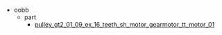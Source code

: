 * oobb
  * part
    * [pulley_gt2_01_09_ex_16_teeth_sh_motor_gearmotor_tt_motor_01](oobb/part/pulley_gt2_01_09_ex_16_teeth_sh_motor_gearmotor_tt_motor_01)
